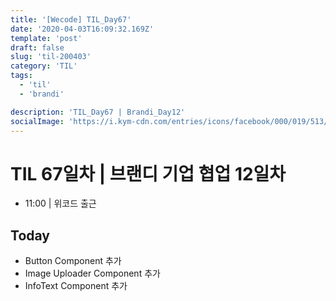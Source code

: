 ```yaml
---
title: '[Wecode] TIL_Day67'
date: '2020-04-03T16:09:32.169Z'
template: 'post'
draft: false
slug: 'til-200403'
category: 'TIL'
tags:
  - 'til'
  - 'brandi'

description: 'TIL_Day67 | Brandi_Day12'
socialImage: 'https://i.kym-cdn.com/entries/icons/facebook/000/019/513/til.jpg'
---
```


# TIL 67일차 | 브랜디 기업 협업 12일차

- 11:00 | 위코드 출근

## Today

- Button Component 추가
- Image Uploader Component 추가
- InfoText Component 추가
